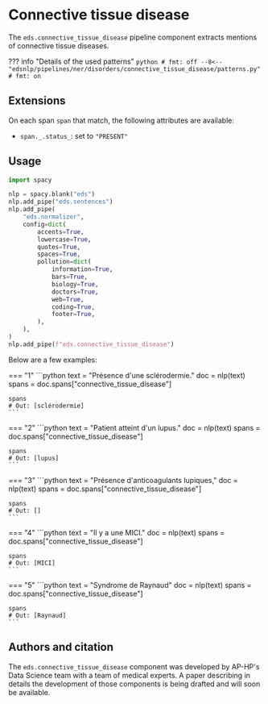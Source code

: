 # Connective tissue disease

The `eds.connective_tissue_disease` pipeline component extracts mentions of connective tissue diseases.

??? info "Details of the used patterns"
    <!-- no-check -->
    ```python
    # fmt: off
    --8<-- "edsnlp/pipelines/ner/disorders/connective_tissue_disease/patterns.py"
    # fmt: on
    ```

## Extensions

On each span `span` that match, the following attributes are available:

- `span._.status_`: set to `"PRESENT"`

## Usage


```python
import spacy

nlp = spacy.blank("eds")
nlp.add_pipe("eds.sentences")
nlp.add_pipe(
    "eds.normalizer",
    config=dict(
        accents=True,
        lowercase=True,
        quotes=True,
        spaces=True,
        pollution=dict(
            information=True,
            bars=True,
            biology=True,
            doctors=True,
            web=True,
            coding=True,
            footer=True,
        ),
    ),
)
nlp.add_pipe(f"eds.connective_tissue_disease")
```

Below are a few examples:




=== "1"
    ```python
    text = "Présence d'une sclérodermie."
    doc = nlp(text)
    spans = doc.spans["connective_tissue_disease"]

    spans
    # Out: [sclérodermie]
    ```



=== "2"
    ```python
    text = "Patient atteint d'un lupus."
    doc = nlp(text)
    spans = doc.spans["connective_tissue_disease"]

    spans
    # Out: [lupus]
    ```



=== "3"
    ```python
    text = "Présence d'anticoagulants lupiques,"
    doc = nlp(text)
    spans = doc.spans["connective_tissue_disease"]

    spans
    # Out: []
    ```



=== "4"
    ```python
    text = "Il y a une MICI."
    doc = nlp(text)
    spans = doc.spans["connective_tissue_disease"]

    spans
    # Out: [MICI]
    ```



=== "5"
    ```python
    text = "Syndrome de Raynaud"
    doc = nlp(text)
    spans = doc.spans["connective_tissue_disease"]

    spans
    # Out: [Raynaud]
    ```

## Authors and citation

The `eds.connective_tissue_disease` component was developed by AP-HP's Data Science team with a team of medical experts. A paper describing in details the development of those components is being drafted and will soon be available.
